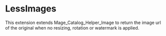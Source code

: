 LessImages
==========

This extension extends Mage_Catalog_Helper_Image to return the image url of the original when no resizing, rotation or watermark is applied.